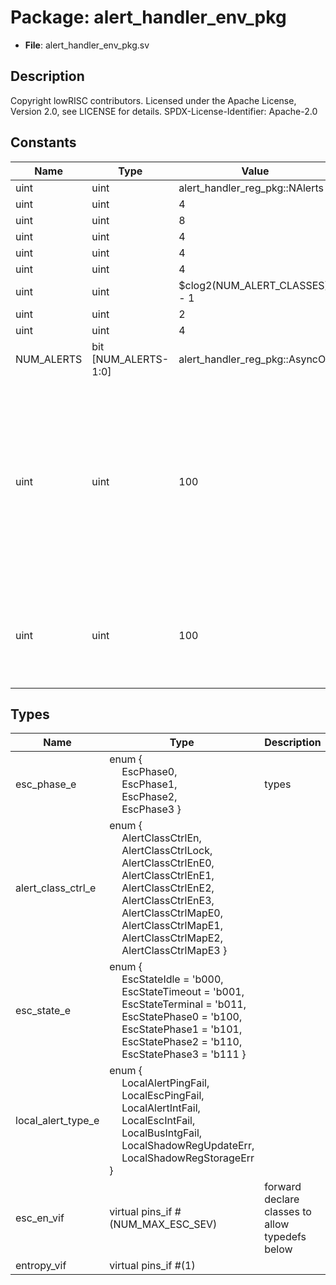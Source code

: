 # Package: alert_handler_env_pkg

- **File**: alert_handler_env_pkg.sv
## Description

 Copyright lowRISC contributors.
 Licensed under the Apache License, Version 2.0, see LICENSE for details.
 SPDX-License-Identifier: Apache-2.0


## Constants

| Name       | Type                  | Value                          | Description                                                                                                                                                              |
| ---------- | --------------------- | ------------------------------ | ------------------------------------------------------------------------------------------------------------------------------------------------------------------------ |
| uint       | uint                  | alert_handler_reg_pkg::NAlerts |  parameters                                                                                                                                                              |
| uint       | uint                  | 4                              |                                                                                                                                                                          |
| uint       | uint                  | 8                              |                                                                                                                                                                          |
| uint       | uint                  | 4                              |                                                                                                                                                                          |
| uint       | uint                  | 4                              |                                                                                                                                                                          |
| uint       | uint                  | 4                              |                                                                                                                                                                          |
| uint       | uint                  | $clog2(NUM_ALERT_CLASSES) - 1  |                                                                                                                                                                          |
| uint       | uint                  | 2                              |                                                                                                                                                                          |
| uint       | uint                  | 4                              |                                                                                                                                                                          |
| NUM_ALERTS | bit  [NUM_ALERTS-1:0] | alert_handler_reg_pkg::AsyncOn |                                                                                                                                                                          |
| uint       | uint                  | 100                            |  ignore esc signal cycle count after ping occurs - as ping response might ended up adding one  extra cycle to the calculated cnt, or even combine two signals into one.  |
| uint       | uint                  | 100                            |  set the max ping timeout cycle to constrain the simulation run time                                                                                                     |
## Types

| Name               | Type                                                                                                                                                                                                                                                                                                                                                                                                                                                                                                                                                                                                                                | Description                                       |
| ------------------ | ----------------------------------------------------------------------------------------------------------------------------------------------------------------------------------------------------------------------------------------------------------------------------------------------------------------------------------------------------------------------------------------------------------------------------------------------------------------------------------------------------------------------------------------------------------------------------------------------------------------------------------- | ------------------------------------------------- |
| esc_phase_e        | enum {<br><span style="padding-left:20px">     EscPhase0,<br><span style="padding-left:20px">     EscPhase1,<br><span style="padding-left:20px">     EscPhase2,<br><span style="padding-left:20px">     EscPhase3   }                                                                                                                                                                                                                                                                                                                                                                                                               |  types                                            |
| alert_class_ctrl_e | enum {<br><span style="padding-left:20px">     AlertClassCtrlEn,<br><span style="padding-left:20px">     AlertClassCtrlLock,<br><span style="padding-left:20px">     AlertClassCtrlEnE0,<br><span style="padding-left:20px">     AlertClassCtrlEnE1,<br><span style="padding-left:20px">     AlertClassCtrlEnE2,<br><span style="padding-left:20px">     AlertClassCtrlEnE3,<br><span style="padding-left:20px">     AlertClassCtrlMapE0,<br><span style="padding-left:20px">     AlertClassCtrlMapE1,<br><span style="padding-left:20px">     AlertClassCtrlMapE2,<br><span style="padding-left:20px">     AlertClassCtrlMapE3   } |                                                   |
| esc_state_e        | enum {<br><span style="padding-left:20px">     EscStateIdle     = 'b000,<br><span style="padding-left:20px">     EscStateTimeout  = 'b001,<br><span style="padding-left:20px">     EscStateTerminal = 'b011,<br><span style="padding-left:20px">     EscStatePhase0   = 'b100,<br><span style="padding-left:20px">     EscStatePhase1   = 'b101,<br><span style="padding-left:20px">     EscStatePhase2   = 'b110,<br><span style="padding-left:20px">     EscStatePhase3   = 'b111   }                                                                                                                                             |                                                   |
| local_alert_type_e | enum {<br><span style="padding-left:20px">     LocalAlertPingFail,<br><span style="padding-left:20px">     LocalEscPingFail,<br><span style="padding-left:20px">     LocalAlertIntFail,<br><span style="padding-left:20px">     LocalEscIntFail,<br><span style="padding-left:20px">     LocalBusIntgFail,<br><span style="padding-left:20px">     LocalShadowRegUpdateErr,<br><span style="padding-left:20px">     LocalShadowRegStorageErr   }                                                                                                                                                                                    |                                                   |
| esc_en_vif         | virtual pins_if #(NUM_MAX_ESC_SEV)                                                                                                                                                                                                                                                                                                                                                                                                                                                                                                                                                                                                  |  forward declare classes to allow typedefs below  |
| entropy_vif        | virtual pins_if #(1)                                                                                                                                                                                                                                                                                                                                                                                                                                                                                                                                                                                                                |                                                   |
